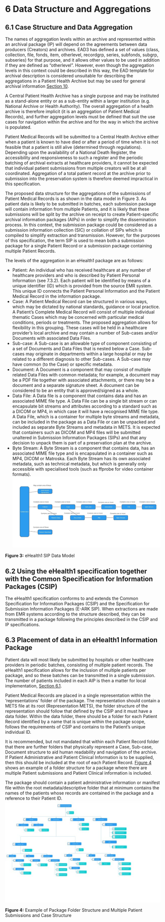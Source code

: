 # 6 Data Structure and Aggregations

<a name="section 6.1"><a/>

## 6.1 Case Structure and Data Aggregation
The names of aggregation levels within an archive and represented within an archival package (IP) will depend on the agreements between data producers (Creators) and archives. EAD3 has defined a set of values (class, collection, file, fonds, item, otherlevel, recordgrp, series, subfonds, subgrp, subseries) for that purpose, and it allows other values to be used in addition if they are defined as “otherlevel”. However, even though the aggregation levels in this context could be described in this way, the EAD template for archival description is considered unsuitable for describing the aggregations in a Patient Health Archive but may be used for general archival information [Section 10](descriptive_metadata.md).

A Central Patient Health Archive has a single purpose and may be instituted as a stand-alone entity or as a sub-entity within a larger institution (e.g. National Archive or Health Authority). The overall aggregation of a health archive is therefore implicit (it is an aggregation of Patient Medical Records), and further aggregation levels must be defined that suit the use cases for navigation within the archive and for the way in which the archive is populated.

Patient Medical Records will be submitted to a Central Health Archive either when a patient is known to have died or after a period of time when it is not feasible that a patient is still alive (determined through regulations). Depending upon the availability of a National Death Register, the accessibility and responsiveness to such a register and the periodic batching of archival extracts at healthcare providers, it cannot be expected that individual patient submissions from multiple creators will be at all coordinated. Aggregation of a total patient record at the archive prior to submission into the preservation system is therefore deemed impractical in this specification.

The proposed data structure for the aggregations of the submissions of Patient Medical Records is as shown in the data model in Figure 3. As patient data is likely to be submitted in batches, each submission package will contain information from multiple Patients, and it is likely that these submissions will be split by the archive on receipt to create Patient-specific archival information packages (AIPs) in order to simplify the dissemination process. In this context, the submission package could be considered as a submission information collection (SIC) or collation of SIPs which is compiled to simplify extraction and transmission. However, for the purposes of this specification, the term SIP is used to mean both a submission package for a single Patient Record or a submission package containing multiple Patient Records. 

The levels of the aggregation in an eHealth1 package are as follows:
- Patient: An individual who has received healthcare at any number of healthcare providers and who is described by Patient Personal Information (see 7.3.2). Each patient will be identified by means of a unique identifier (ID) which is provided from the source EMR system. This unique ID connects the Patient Personal Information and the Patient Medical Record in the information package.
- Case: A Patient Medical Record can be structured in various ways, which may be dictated by national standards, guidance or local practice. A Patient’s Complete Medical Record will consist of multiple individual thematic Cases which may be concerned with particular medical conditions, periods or treatments. The proposed aggregation allows for flexibility in this grouping. These cases will be held in a healthcare provider’s local archive and may contain a number of Sub-cases and/or Documents with associated Data Files. 
- Sub-case: A Sub-case is an allowable type of component consisting of a set of Documents and Data Files that is nested below a Case. Sub-cases may originate in departments within a large hospital or may be related to a different diagnosis to other Sub-cases. A Sub-case may have common (to the Case) or specific metadata.
- Document: A Document is a component that may consist of multiple related Data Files with common metadata; for example, a document may be a PDF file together with associated attachments, or there may be a document and a separate signature sheet. A document can be considered to be an entity that is approved/signed as a whole.
- Data File: A Data file is a component that contains data and has an associated MIME file type. A Data File can be a single bit stream or can encapsulate bit streams and attributes according to a standard such as a DICOM or MP4, in which case it will have a recognised MIME file type. A Data File, which is a container for multiple byte streams and metadata, can be included in the package as a Data File or can be unpacked and included as separate Byte Streams and metadata in METS. It is expected that containers such as DICOM and MP4 files will be submitted unaltered in Submission Information Packages (SIPs) and that any decision to unpack them is part of a preservation plan at the archive. 
- Byte Stream: A Byte Stream is a component that contains data, has an associated MIME file type and is encapsulated in a container such as MP4, DICOM or Matroska. Each Byte  Stream has its own associated metadata, such as technical metadata, but which is generally only accessible with specialised tools (such as ffprobe for video container formats).
<a name="fig3"></a>
![eHealth1 SIP Data Model](/specification/figs/fig_3_eHealth1_SIP_Data_Model.svg "eHealth1 SIP Data Model")

**Figure 3:** eHealth1 SIP Data Model

<a name="section 6.2"><a/>

## 6.2 Using the eHealth1 specification together with the Common Specification for Information Packages (CSIP)
The eHealth1 specification conforms to and extends the Common Specification for Information Packages (CSIP) and the Specification for Submission Information Packages (E-ARK SIP). When extractions are made from EMR systems according to the structure described, they can be transmitted in a package following the principles described in the CSIP and IP specifications.

<a name="section 6.3"><a/>

## 6.3 Placement of data in an eHealth1 Information Package
Patient data will most likely be submitted by hospitals or other healthcare providers in periodic batches, consisting of multiple patient records. The eHealth1 specification allows for the inclusion of multiple patients per package, and so these batches can be transmitted in a single submission. The number of patients included in each AIP is then a matter for local implementation, [Section 6.1](#section6.1).

Patient Medical Records are placed in a single representation within the ‘representations’ folder of the package. The representation should contain a METS file at its root (Representation METS), the folder structure of the representation should follow that defined by the CSIP and it must have a data folder. Within the data folder, there should be a folder for each Patient Record identified by a name that is unique within the package scope, follows the requirements of CSIP and contains to the Patient’s unique individual ID.

It is recommended, but not mandated that within each Patient Record folder that there are further folders that physically represent a Case, Sub-case, Document structure to aid human readability and navigation of the archive. If Patient Administrative and Patient Clinical Information is to be supplied, then this should be included at the root of each Patient Record. [Figure 4](#fig4) shows an example of a folder structure for a package where there are multiple Patient submissions and Patient Clinical information is included.

The package should contain a patient administrative information or manifest file within the root metadata/descriptive folder that at minimum contains the names of the patients whose records are contained in the package and a reference to their Patient ID.
<a name="fig4"></a>
![eHealth_SIP_Package_Structure](/specification/figs/fig_4_package_structure.svg "eHealth1_Package_Structure")

**Figure 4:** Example of Package Folder Structure and Multiple Patient Submissions and Case Structure
